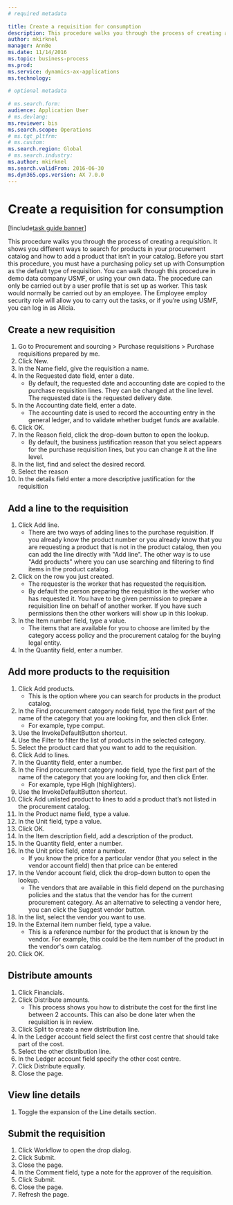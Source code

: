 ```yaml
--- 
# required metadata 
 
title: Create a requisition for consumption
description: This procedure walks you through the process of creating a requisition. 
author: mkirknel
manager: AnnBe 
ms.date: 11/14/2016
ms.topic: business-process 
ms.prod:  
ms.service: dynamics-ax-applications 
ms.technology:  
 
# optional metadata 
 
# ms.search.form:   
audience: Application User 
# ms.devlang:  
ms.reviewer: bis
ms.search.scope: Operations 
# ms.tgt_pltfrm:  
# ms.custom:  
ms.search.region: Global
# ms.search.industry: 
ms.author: mkirknel
ms.search.validFrom: 2016-06-30 
ms.dyn365.ops.version: AX 7.0.0 
---
```

# Create a requisition for consumption

[!include[task guide banner](../../includes/task-guide-banner.md)]

This procedure walks you through the process of creating a requisition. It shows you different ways to search for products in your procurement catalog and how to add a product that isn’t in your catalog. Before you start this procedure, you must have a purchasing policy set up with Consumption as the default type of requisition. You can walk through this procedure in demo data company USMF, or using your own data. The procedure can only be carried out by a user profile that is set up as worker.  This task would normally be carried out by an employee. The Employee employ security role will allow you to carry out the tasks, or if you’re using USMF, you can log in as Alicia.


## Create a new requisition
1. Go to Procurement and sourcing > Purchase requisitions > Purchase requisitions prepared by me.
2. Click New.
3. In the Name field, give the requisition a name.
4. In the Requested date field, enter a date.
    * By default, the requested date and accounting date are copied to the purchase requisition lines. They can be changed at the line level. The requested date is the requested delivery date.  
5. In the Accounting date field, enter a date.
    * The accounting date is used to record the accounting entry in the general ledger, and to validate whether budget funds are available.  
6. Click OK.
7. In the Reason field, click the drop-down button to open the lookup.
    * By default, the business justification reason that you select appears for the purchase requisition lines, but you can change it at the line level.    
8. In the list, find and select the desired record.
9. Select the reason
10. In the details field enter a more descriptive justification for the requisition

## Add a line to the requisition
1. Click Add line.
    * There are two ways of adding lines to the purchase requisition. If you already know the product number or you already  know that you are requesting a product that is not in the product catalog, then you can add the line directly with "Add line". The other way is to use "Add products" where you can use searching and filtering to find items in the product catalog.    
2. Click on the row you just created.
    * The requester is the worker that has requested the requisition.   
    * By default the person preparing the requisition is the worker who has requested it. You have to be given permission to prepare a requisition line on behalf of another worker. If you have such permissions then the other workers will show up in this lookup.  
3. In the Item number field, type a value.
    * The items that are available for you to choose are limited by the category access policy and the procurement catalog for the buying legal entity.   
4. In the Quantity field, enter a number.

## Add more products to the requisition
1. Click Add products.
    * This is the option where you can search for products in the product catalog.    
2. In the Find procurement category node field, type the first part of the name of the category that you are looking for, and then click Enter.
    * For example, type comput.  
3. Use the InvokeDefaultButton shortcut.
4. Use the Filter to filter the list of products in the selected category.
5. Select the product card that you want to add to the requisition.
6. Click Add to lines.
7. In the Quantity field, enter a number.
8. In the Find procurement category node field, type the first part of the name of the category that you are looking for, and then click Enter.
    * For example, type High (highlighters).  
9. Use the InvokeDefaultButton shortcut.
10. Click Add unlisted product to lines to add a product that’s not listed in the procurement catalog.
11. In the Product name field, type a value.
12. In the Unit field, type a value.
13. Click OK.
14. In the Item description field, add a description of the product.
15. In the Quantity field, enter a number.
16. In the Unit price field, enter a number.
    * If you know the price for a particular vendor (that you select in the vendor account field) then that price can be entered   
17. In the Vendor account field, click the drop-down button to open the lookup.
    * The vendors that are available in this field depend on the purchasing policies and the status that the vendor has for the current procurement category. As an alternative to selecting a vendor here, you can click the Suggest vendor button.    
18. In the list, select the vendor you want to use.
19. In the External item number field, type a value.
    * This is a reference number for the product that is known by the vendor. For example, this could be the item number of the product in the vendor's own catalog.  
20. Click OK.

## Distribute amounts
1. Click Financials.
2. Click Distribute amounts.
    * This process shows you how to distribute the cost for the first line between 2 accounts. This can also be done later when the requisition is in review.  
3. Click Split to create a new distribution line.
4. In the Ledger account field select the first cost centre that should take part of the cost.
5. Select the other distribution line.
6. In the Ledger account field specify the other cost centre.
7. Click Distribute equally.
8. Close the page.

## View line details
1. Toggle the expansion of the Line details section.

## Submit the requisition
1. Click Workflow to open the drop dialog.
2. Click Submit.
3. Close the page.
4. In the Comment field, type a note for the approver of the requisition.
5. Click Submit.
6. Close the page.
7. Refresh the page.

